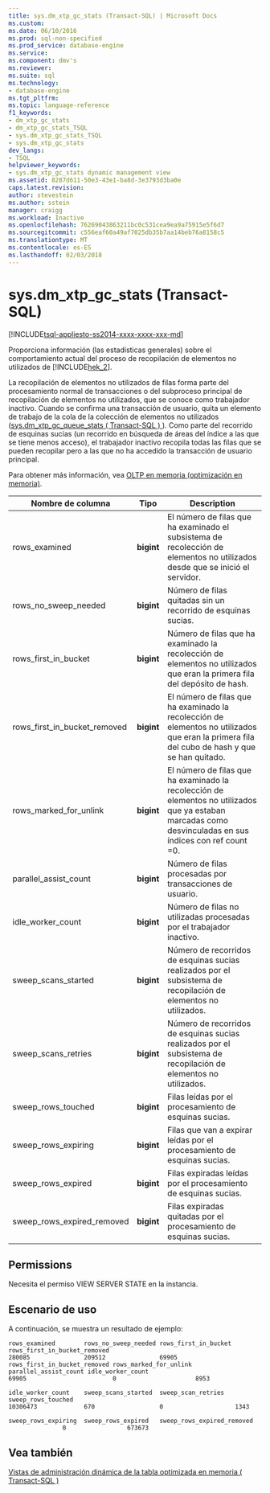 ```yaml
---
title: sys.dm_xtp_gc_stats (Transact-SQL) | Microsoft Docs
ms.custom: 
ms.date: 06/10/2016
ms.prod: sql-non-specified
ms.prod_service: database-engine
ms.service: 
ms.component: dmv's
ms.reviewer: 
ms.suite: sql
ms.technology:
- database-engine
ms.tgt_pltfrm: 
ms.topic: language-reference
f1_keywords:
- dm_xtp_gc_stats
- dm_xtp_gc_stats_TSQL
- sys.dm_xtp_gc_stats_TSQL
- sys.dm_xtp_gc_stats
dev_langs:
- TSQL
helpviewer_keywords:
- sys.dm_xtp_gc_stats dynamic management view
ms.assetid: 8287d611-50e3-43e1-ba8d-3e3793d3ba0e
caps.latest.revision: 
author: stevestein
ms.author: sstein
manager: craigg
ms.workload: Inactive
ms.openlocfilehash: 76269043863211bc0c531cea9ea9a75915e5f6d7
ms.sourcegitcommit: c556eaf60a49af7025db35b7aa14beb76a8158c5
ms.translationtype: MT
ms.contentlocale: es-ES
ms.lasthandoff: 02/03/2018
---
```

# <a name="sysdmxtpgcstats-transact-sql"></a>sys.dm_xtp_gc_stats (Transact-SQL)
[!INCLUDE[tsql-appliesto-ss2014-xxxx-xxxx-xxx-md](../../includes/tsql-appliesto-ss2014-xxxx-xxxx-xxx-md.md)]

  Proporciona información (las estadísticas generales) sobre el comportamiento actual del proceso de recopilación de elementos no utilizados de [!INCLUDE[hek_2](../../includes/hek-2-md.md)].  
  
 La recopilación de elementos no utilizados de filas forma parte del procesamiento normal de transacciones o del subproceso principal de recopilación de elementos no utilizados, que se conoce como trabajador inactivo. Cuando se confirma una transacción de usuario, quita un elemento de trabajo de la cola de la colección de elementos no utilizados ([sys.dm_xtp_gc_queue_stats &#40; Transact-SQL &#41; ](../../relational-databases/system-dynamic-management-views/sys-dm-xtp-gc-queue-stats-transact-sql.md)). Como parte del recorrido de esquinas sucias (un recorrido en búsqueda de áreas del índice a las que se tiene menos acceso), el trabajador inactivo recopila todas las filas que se pueden recopilar pero a las que no ha accedido la transacción de usuario principal.  
  
 Para obtener más información, vea [OLTP en memoria &#40;optimización en memoria&#41;](../../relational-databases/in-memory-oltp/in-memory-oltp-in-memory-optimization.md).  
  
|Nombre de columna|Tipo|Description|  
|-----------------|----------|-----------------|  
|rows_examined|**bigint**|El número de filas que ha examinado el subsistema de recolección de elementos no utilizados desde que se inició el servidor.|  
|rows_no_sweep_needed|**bigint**|Número de filas quitadas sin un recorrido de esquinas sucias.|  
|rows_first_in_bucket|**bigint**|Número de filas que ha examinado la recolección de elementos no utilizados que eran la primera fila del depósito de hash.|  
|rows_first_in_bucket_removed|**bigint**|El número de filas que ha examinado la recolección de elementos no utilizados que eran la primera fila del cubo de hash y que se han quitado.|  
|rows_marked_for_unlink|**bigint**|El número de filas que ha examinado la recolección de elementos no utilizados que ya estaban marcadas como desvinculadas en sus índices con ref count =0.|  
|parallel_assist_count|**bigint**|Número de filas procesadas por transacciones de usuario.|  
|idle_worker_count|**bigint**|Número de filas no utilizadas procesadas por el trabajador inactivo.|  
|sweep_scans_started|**bigint**|Número de recorridos de esquinas sucias realizados por el subsistema de recopilación de elementos no utilizados.|  
|sweep_scans_retries|**bigint**|Número de recorridos de esquinas sucias realizados por el subsistema de recopilación de elementos no utilizados.|  
|sweep_rows_touched|**bigint**|Filas leídas por el procesamiento de esquinas sucias.|  
|sweep_rows_expiring|**bigint**|Filas que van a expirar leídas por el procesamiento de esquinas sucias.|  
|sweep_rows_expired|**bigint**|Filas expiradas leídas por el procesamiento de esquinas sucias.|  
|sweep_rows_expired_removed|**bigint**|Filas expiradas quitadas por el procesamiento de esquinas sucias.|  
  
## <a name="permissions"></a>Permissions  
 Necesita el permiso VIEW SERVER STATE en la instancia.  
  
## <a name="usage-scenario"></a>Escenario de uso  
 A continuación, se muestra un resultado de ejemplo:  
  
```  
rows_examined        rows_no_sweep_needed rows_first_in_bucket rows_first_in_bucket_removed  
280085               209512               69905  
rows_first_in_bucket_removed rows_marked_for_unlink parallel_assist_count idle_worker_count  
69905                        0                      8953  
  
idle_worker_count    sweep_scans_started  sweep_scan_retries   sweep_rows_touched  
10306473             670                  0                    1343  
  
sweep_rows_expiring  sweep_rows_expired   sweep_rows_expired_removed  
               0                 673673  
```  
  
## <a name="see-also"></a>Vea también  
 [Vistas de administración dinámica de la tabla optimizada en memoria &#40; Transact-SQL &#41;](../../relational-databases/system-dynamic-management-views/memory-optimized-table-dynamic-management-views-transact-sql.md)  
  
  
